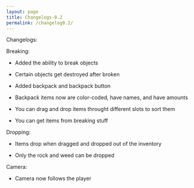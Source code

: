 ```yaml
---
layout: page
title: Changelogs-0.2
permalink: /changelog0.2/
---
```


Changelogs:

Breaking:

- Added the ability to break objects

- Certain objects get destroyed after broken

- Added backpack and backpack button

- Backpack items now are color-coded, have names, and have amounts

- You can drag and drop items throught different slots to sort them

- You can get items from breaking stuff

Dropping:

- Items drop when dragged and dropped out of the inventory

- Only the rock and weed can be dropped

Camera:

- Camera now follows the player



